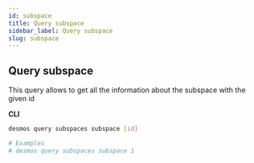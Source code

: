```yaml
---
id: subspace
title: Query subspace
sidebar_label: Query subspace
slug: subspace
---
```


## Query subspace
This query allows to get all the information about the subspace with the given id

**CLI**
```bash
desmos query subspaces subspace [id]

# Examples
# desmos query subspaces subspace 1
```